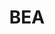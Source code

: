 ---
# This topic lives at
# https://digital.gov/topics/bea

slug: "bea"

# Topic Title
title: "BEA"

# description — keep it short and clear
summary: ""


# Weight
weight: 1

# For more information on managing topics,
# see https://github.com/GSA/digitalgov.gov/wiki
---